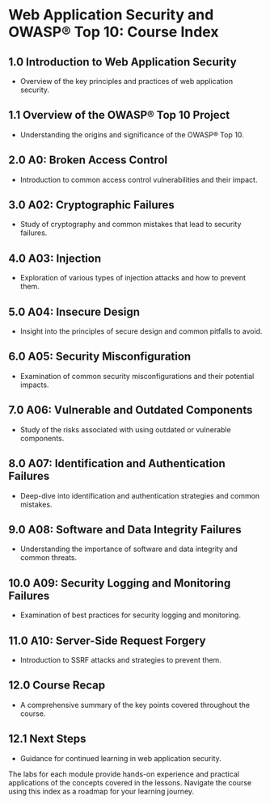# Web Application Security and OWASP® Top 10: Course Index

## 1.0 Introduction to Web Application Security

- Overview of the key principles and practices of web application security.

## 1.1 Overview of the OWASP® Top 10 Project

- Understanding the origins and significance of the OWASP® Top 10.

## 2.0 A0: Broken Access Control

- Introduction to common access control vulnerabilities and their impact.

## 3.0 A02: Cryptographic Failures

- Study of cryptography and common mistakes that lead to security failures.

## 4.0 A03: Injection

- Exploration of various types of injection attacks and how to prevent them.

## 5.0 A04: Insecure Design

- Insight into the principles of secure design and common pitfalls to avoid.

## 6.0 A05: Security Misconfiguration

- Examination of common security misconfigurations and their potential impacts.

## 7.0 A06: Vulnerable and Outdated Components

- Study of the risks associated with using outdated or vulnerable components.

## 8.0 A07: Identification and Authentication Failures

- Deep-dive into identification and authentication strategies and common mistakes.

## 9.0 A08: Software and Data Integrity Failures

- Understanding the importance of software and data integrity and common threats.

## 10.0 A09: Security Logging and Monitoring Failures

- Examination of best practices for security logging and monitoring.

## 11.0 A10: Server-Side Request Forgery

- Introduction to SSRF attacks and strategies to prevent them.

## 12.0 Course Recap

- A comprehensive summary of the key points covered throughout the course.

## 12.1 Next Steps

- Guidance for continued learning in web application security.

The labs for each module provide hands-on experience and practical applications of the concepts covered in the lessons. Navigate the course using this index as a roadmap for your learning journey.
